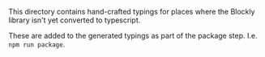 This directory contains hand-crafted typings for places where the Blockly
library isn't yet converted to typescript.

These are added to the generated typings as part of the package step. I.e.
`npm run package`.
